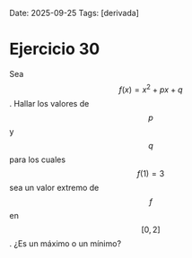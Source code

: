 Date: 2025-09-25
Tags: [derivada]

# Ejercicio 30

 
Sea  $$ f(x)=x^2+px+q$$  . Hallar los valores de  $$ p$$   y  $$ q$$   para los cuales  $$ f(1)=3$$   sea un valor extremo de  $$ f$$   en  $$ [ 0,2 ]$$  . ¿Es un máximo o un mínimo?
